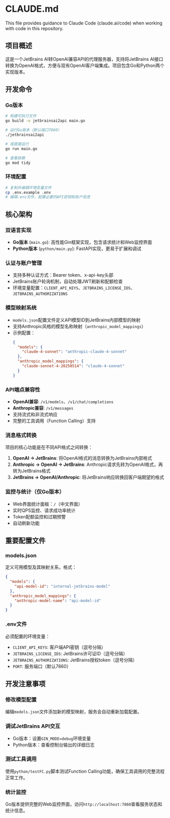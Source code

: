 # CLAUDE.md

This file provides guidance to Claude Code (claude.ai/code) when working with code in this repository.

## 项目概述

这是一个JetBrains AI转OpenAI兼容API的代理服务器，支持将JetBrains AI接口转换为OpenAI格式，方便与现有OpenAI客户端集成。项目包含Go和Python两个实现版本。

## 开发命令

### Go版本
```bash
# 构建可执行文件
go build -o jetbrainsai2api main.go

# 运行Go版本（默认端口7860）
./jetbrainsai2api

# 或直接运行
go run main.go

# 查看依赖
go mod tidy
```


### 环境配置
```bash
# 复制并编辑环境变量文件
cp .env.example .env
# 编辑.env文件，配置必要的API密钥和账户信息
```

## 核心架构

### 双语言实现
- **Go版本** (`main.go`): 高性能Gin框架实现，包含请求统计和Web监控界面
- **Python版本** (`python/main.py`): FastAPI实现，更易于扩展和调试

### 认证与账户管理
- 支持多种认证方式：Bearer token、x-api-key头部
- JetBrains账户轮询机制，自动处理JWT刷新和配额检查
- 环境变量配置：`CLIENT_API_KEYS`、`JETBRAINS_LICENSE_IDS`、`JETBRAINS_AUTHORIZATIONS`

### 模型映射系统
- `models.json`配置文件定义API模型ID到JetBrains内部模型的映射
- 支持Anthropic风格的模型名称映射（`anthropic_model_mappings`）
- 示例配置：
  ```json
  {
    "models": {
      "claude-4-sonnet": "anthropic-claude-4-sonnet"
    },
    "anthropic_model_mappings": {
      "claude-sonnet-4-20250514": "claude-4-sonnet"
    }
  }
  ```

### API端点兼容性
- **OpenAI兼容**: `/v1/models`、`/v1/chat/completions`
- **Anthropic兼容**: `/v1/messages`
- 支持流式和非流式响应
- 完整的工具调用（Function Calling）支持

### 消息格式转换
项目的核心功能是在不同API格式之间转换：
1. **OpenAI → JetBrains**: 将OpenAI格式的消息转换为JetBrains内部格式
2. **Anthropic → OpenAI → JetBrains**: Anthropic请求先转为OpenAI格式，再转为JetBrains格式
3. **JetBrains → OpenAI/Anthropic**: 将JetBrains响应转换回客户端期望的格式

### 监控与统计（仅Go版本）
- Web界面统计面板：`/`（中文界面）
- 实时QPS监控、请求成功率统计
- Token配额监控和过期预警
- 自动刷新功能

## 重要配置文件

### models.json
定义可用模型及其映射关系，格式：
```json
{
  "models": {
    "api-model-id": "internal-jetbrains-model"
  },
  "anthropic_model_mappings": {
    "anthropic-model-name": "api-model-id"
  }
}
```

### .env文件
必须配置的环境变量：
- `CLIENT_API_KEYS`: 客户端API密钥（逗号分隔）
- `JETBRAINS_LICENSE_IDS`: JetBrains许可证ID（逗号分隔）
- `JETBRAINS_AUTHORIZATIONS`: JetBrains授权token（逗号分隔）
- `PORT`: 服务端口（默认7860）

## 开发注意事项

### 修改模型配置
编辑`models.json`文件添加新的模型映射，服务会自动重新加载配置。

### 调试JetBrains API交互
- Go版本：设置`GIN_MODE=debug`环境变量
- Python版本：查看控制台输出的详细日志

### 测试工具调用
使用`python/testFC.py`脚本测试Function Calling功能，确保工具调用的完整流程正常工作。

### 统计监控
Go版本提供完整的Web监控界面，访问`http://localhost:7860`查看服务状态和统计信息。